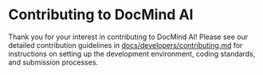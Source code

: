 # Contributing to DocMind AI

Thank you for your interest in contributing to DocMind AI! Please see our detailed contribution guidelines in [docs/developers/contributing.md](docs/developers/contributing.md) for instructions on setting up the development environment, coding standards, and submission processes.

